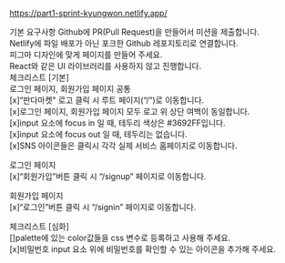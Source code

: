 https://part1-sprint-kyungwon.netlify.app/


기본 요구사항
Github에 PR(Pull Request)을 만들어서 미션을 제출합니다.<br>
Netlify에 파일 배포가 아닌 포크한 Github 레포지토리로 연결합니다.<br>
피그마 디자인에 맞게 페이지를 만들어 주세요.<br>
React와 같은 UI 라이브러리를 사용하지 않고 진행합니다.<br>
체크리스트 [기본]<br>
로그인 페이지, 회원가입 페이지 공통<br>
[x]“판다마켓" 로고 클릭 시 루트 페이지(“/”)로 이동합니다.<br>
[x]로그인 페이지, 회원가입 페이지 모두 로고 위 상단 여백이 동일합니다.<br>
[x]input 요소에 focus in 일 때, 테두리 색상은 #3692FF입니다.<br>
[x]input 요소에 focus out 일 때, 테두리는 없습니다.<br>
[x]SNS 아이콘들은 클릭시 각각 실제 서비스 홈페이지로 이동합니다.<br>

로그인 페이지<br>
[x]“회원가입”버튼 클릭 시 “/signup” 페이지로 이동합니다.

회원가입 페이지<br>
[x]“로그인”버튼 클릭 시 “/signin” 페이지로 이동합니다.

체크리스트 [심화]<br>
[]palette에 있는 color값들을 css 변수로 등록하고 사용해 주세요.<br>
[x]비밀번호 input 요소 위에 비밀번호를 확인할 수 있는 아이콘을 추가해 주세요.


